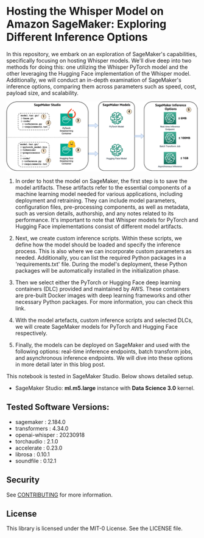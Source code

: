 # Hosting the Whisper Model on Amazon SageMaker: Exploring Different Inference Options

In this repository, we embark on an exploration of SageMaker's capabilities, specifically focusing on hosting Whisper models. We'll dive deep into two methods for doing this: one utilizing the Whisper PyTorch model and the other leveraging the Hugging Face implementation of the Whisper model. Additionally, we will conduct an in-depth examination of SageMaker's inference options, comparing them across parameters such as speed, cost, payload size, and scalability.

<img src="images/solution_overview.png">


1. In order to host the model on SageMaker, the first step is to save the model artifacts. These artifacts refer to the essential components of a machine learning model needed for various applications, including deployment and retraining. They can include model parameters, configuration files, pre-processing components, as well as metadata, such as version details, authorship, and any notes related to its performance. It's important to note that Whisper models for PyTorch and Hugging Face implementations consist of different model artifacts. 

2. Next, we create custom inference scripts. Within these scripts, we define how the model should be loaded and specify the inference process. This is also where we can incorporate custom parameters as needed. Additionally, you can list the required Python packages in a 'requirements.txt' file. During the model's deployment, these Python packages will be automatically installed in the initialization phase. 

3. Then we select either the PyTorch or Hugging Face deep learning containers (DLC) provided and maintained by AWS. These containers are pre-built Docker images with deep learning frameworks and other necessary Python packages. For more information, you can check this link. 

4. With the model artefacts, custom inference scripts and selected DLCs, we will create SageMaker models for PyTorch and Hugging Face respectively. 

5. Finally, the models can be deployed on SageMaker and used with the following options: real-time inference endpoints, batch transform jobs, and asynchronous inference endpoints. We will dive into these options in more detail later in this blog post.
 

This notebook is tested in SageMaker Studio. Below shows detailed setup.   
- SageMaker Studio: **ml.m5.large** instance with **Data Science 3.0** kernel.

## Tested Software Versions:

* sagemaker : 2.184.0
* transformers : 4.34.0
* openai-whisper : 20230918
* torchaudio : 2.1.0
* accelerate : 0.23.0
* librosa : 0.10.1
* soundfile : 0.12.1

## Security

See [CONTRIBUTING](CONTRIBUTING.md#security-issue-notifications) for more information.

## License

This library is licensed under the MIT-0 License. See the LICENSE file.